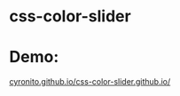 # css-color-slider

<h1>Demo: </h1>
<a href="cyronito.github.io/css-color-slider.github.io/">cyronito.github.io/css-color-slider.github.io/</a>




